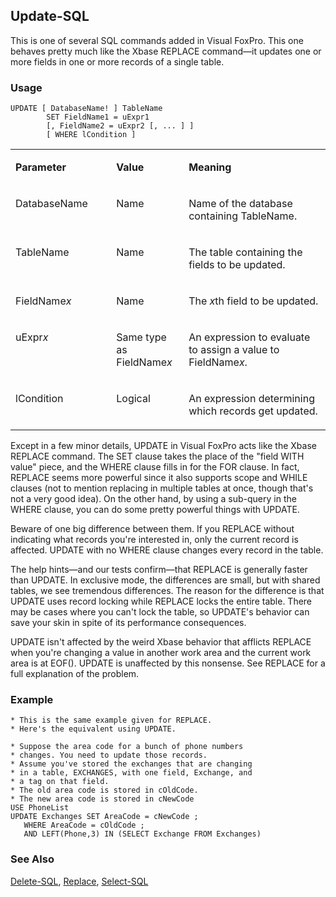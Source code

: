 ## Update-SQL

This is one of several SQL commands added in Visual FoxPro. This one behaves pretty much like the Xbase REPLACE command&mdash;it updates one or more fields in one or more records of a single table.

### Usage

```foxpro
UPDATE [ DatabaseName! ] TableName
        SET FieldName1 = uExpr1
        [, FieldName2 = uExpr2 [, ... ] ]
        [ WHERE lCondition ]
```
<table>
<tr>
  <td width="32%" valign="top">
  <p><b>Parameter</b></p>
  </td>
  <td width=23% valign=top>
  <p><b>Value</b></p>
  </td>
  <td width=45% valign=top>
  <p><b>Meaning</b></p>
  </td>
 </tr>
<tr>
  <td width="32%" valign="top">
  <p>DatabaseName</p>
  </td>
  <td width=23% valign=top>
  <p>Name</p>
  </td>
  <td width=45% valign=top>
  <p>Name of the database containing TableName.</p>
  </td>
 </tr>
<tr>
  <td width="32%" valign="top">
  <p>TableName</p>
  </td>
  <td width=23% valign=top>
  <p>Name</p>
  </td>
  <td width=45% valign=top>
  <p>The table containing the fields to be updated.</p>
  </td>
 </tr>
<tr>
  <td width="32%" valign="top">
  <p>FieldName<i>x</i></p>
  </td>
  <td width=23% valign=top>
  <p>Name</p>
  </td>
  <td width=45% valign=top>
  <p>The <i>x</i>th field to be updated.</p>
  </td>
 </tr>
<tr>
  <td width="32%" valign="top">
  <p>uExpr<i>x</i></p>
  </td>
  <td width=23% valign=top>
  <p>Same type as FieldName<i>x</i></p>
  </td>
  <td width=45% valign=top>
  <p>An expression to evaluate to assign a value to FieldName<I>x</i>.</p>
  </td>
 </tr>
<tr>
  <td width="32%" valign="top">
  <p>lCondition</p>
  </td>
  <td width=23% valign=top>
  <p>Logical</p>
  </td>
  <td width=45% valign=top>
  <p>An expression determining which records get updated.</p>
  </td>
 </tr>
</table>

Except in a few minor details, UPDATE in Visual FoxPro acts like the Xbase REPLACE command. The SET clause takes the place of the "field WITH value" piece, and the WHERE clause fills in for the FOR clause. In fact, REPLACE seems more powerful since it also supports scope and WHILE clauses (not to mention replacing in multiple tables at once, though that's not a very good idea). On the other hand, by using a sub-query in the WHERE clause, you can do some pretty powerful things with UPDATE.

Beware of one big difference between them. If you REPLACE without indicating what records you're interested in, only the current record is affected. UPDATE with no WHERE clause changes every record in the table.

The help hints&mdash;and our tests confirm&mdash;that REPLACE is generally faster than UPDATE. In exclusive mode, the differences are small, but with shared tables, we see tremendous differences. The reason for the difference is that UPDATE uses record locking while REPLACE locks the entire table. There may be cases where you can't lock the table, so UPDATE's behavior can save your skin in spite of its performance consequences.

UPDATE isn't affected by the weird Xbase behavior that afflicts REPLACE when you're changing a value in another work area and the current work area is at EOF(). UPDATE is unaffected by this nonsense. See REPLACE for a full explanation of the problem.

### Example

```foxpro
* This is the same example given for REPLACE.
* Here's the equivalent using UPDATE.

* Suppose the area code for a bunch of phone numbers
* changes. You need to update those records.
* Assume you've stored the exchanges that are changing
* in a table, EXCHANGES, with one field, Exchange, and
* a tag on that field.
* The old area code is stored in cOldCode.
* The new area code is stored in cNewCode
USE PhoneList
UPDATE Exchanges SET AreaCode = cNewCode ;
   WHERE AreaCode = cOldCode ;
   AND LEFT(Phone,3) IN (SELECT Exchange FROM Exchanges)
```
### See Also

[Delete-SQL](s4g352.md), [Replace](s4g086.md), [Select-SQL](s4g088.md)